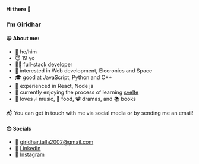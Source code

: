 #### Hi there 👋
### I'm Giridhar

#### 😀 About me:
- 👦 he/him
- 😇 19 yo
- 🧑‍💻 full-stack developer
- 🤩 interested in Web development, Elecronics and Space
- 🎓 good at JavaScript, Python and C++
- 💼 experienced in React, Node js
- 💎 currently enjoying the process of learning [svelte](https://kit.svelte.dev/)
- 💖 loves  🎶 music, 🍱 food, 📽️ dramas, and 📚 books

📬 You can get in touch with me via social media or by sending me an email!

#### 😎 Socials

- 📧 [giridhar.talla2002@gmail.com](mailto:giridhar.talla2002@gmail.com)
- 💼 [LinkedIn](https://www.linkedin.com/in/giridhar7632/)
- 📸 [Instagram](https://www.instagram.com/notebook.webdev)
